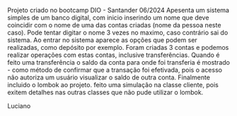 Projeto criado no bootcamp DIO - Santander 06/2024
Apesenta um sistema simples de um banco digital, com inicio inserindo um nome que deve coincidir com o nome de uma das contas criadas (nome da pessoa neste caso).
Pode tentar digitar o nome 3 vezes no maximo, caso contrário sai do sistema.
Ao entrar no sistema aparece as opções que podem ser realizadas, como depósito por exemplo.
Foram criadas 3 contas e podemos realizar operações com estas contas, inclusive transferências.
Quando é feito uma transferência o saldo da conta para onde foi transferia é mostrado - como método de confirmar que a transação foi efetivada, 
pois o acesso não autoriza um usuário visualizar o saldo de outra conta.
Finalmente incluido o lombok ao projeto. feito uma simulação na classe cliente, pois exitem detalhes nas outras classes que não pude utilizar o lombok.

Luciano
